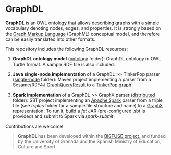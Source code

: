 # GraphDL

**GraphDL** is an OWL ontology that allows describing graphs with a simple vocabulary denoting nodes, edges, and properties. It is strongly based on the [Graph Markup Language](http://graphml.graphdrawing.org) (GraphML) conceptual model, and therefore can be easily translated into other formats.

 This repository includes the following GraphDL resources:

1. **GraphDL ontology model** ([ontology](ontology) folder): GraphDL ontology in OWL Turtle format. A sample RDF file is also included.

2. **Java single-node implementation** of a GraphDL >> TinkerPop parser ([single-node](single-node) folder): Maven project implementing a parser from a Sesame/RDF4J [GraphQueryResult](http://archive.rdf4j.org/javadoc/sesame-4.1.2/) to a [TinkerPop graph](http://tinkerpop.apache.org/javadocs/current/full/org/apache/tinkerpop/gremlin/tinkergraph/structure/TinkerGraph.html).

3. **Spark implementation** of a GraphDL >> GraphX parser ([distributed](distributed) folder): SBT project implementing an [Apache Spark](http://spark.apache.org/docs/latest/index.html) parser from a triple file (see *triples* folder for a sample file structure and name) to a [GraphX](http://spark.apache.org/docs/latest/graphx-programming-guide.html) representation. To run it, build a *fat* JAR (pre-configured .sbt is provided) and submit to Spark via *spark-submit*.

<!-- There is a **web application** implementing GraphDL-based graph generation and visualization running [here](http://35.164.57.130:53188/graphviewer/vizu.html#). Use it wisely! -->

Contributions are welcome!

>**GraphDL** has been developed within the [BIGFUSE project](http://decsai.ugr.es/~jgomez/bigfuse), and funded by the University of Granada and the Spanish Ministry of Education, Culture and Sport.

